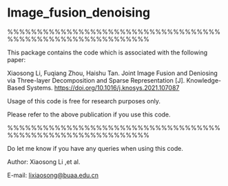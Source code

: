 # Image_fusion_denoising

%%%%%%%%%%%%%%%%%%%%%%%%%%%%%%%%%%%%%%%%%%%%%%%%%%%%%%%%%%%%

This package contains the code which is associated with the following paper:

Xiaosong Li, Fuqiang Zhou, Haishu Tan. Joint Image Fusion and Deniosing via Three-layer Decomposition and Sparse Representation [J]. Knowledge-Based Systems. https://doi.org/10.1016/j.knosys.2021.107087


Usage of this code is free for research purposes only. 

Please refer to the above publication if you use this code.


%%%%%%%%%%%%%%%%%%%%%%%%%%%%%%%%%%%%%%%%%%%%%%%%%%%%%%%%%%%%

Do let me know if you have any queries when using this code.


Author: Xiaosong  Li ,et al.   
                                                         
E-mail: lixiaosong@buaa.edu.cn


